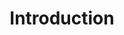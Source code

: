 ---
layout: category
title: Introduction
slug: introduction
description: A category for posts introducing me.
---